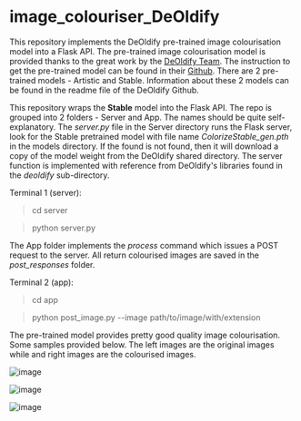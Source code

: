 # image_colouriser_DeOldify

This repository implements the DeOldify pre-trained image colourisation model into a Flask API. The pre-trained image colourisation model is provided thanks to the great work by the [DeOldify Team](https://deoldify.ai/). The instruction to get the pre-trained model can be found in their [Github](https://github.com/jantic/DeOldify). There are 2 pre-trained models - Artistic and Stable. Information about these 2 models can be found in the readme file of the DeOldify Github. 

This repository wraps the **Stable** model into the Flask API. The repo is grouped into 2 folders - Server and App. The names should be quite self-explanatory. The _server.py_ file in the Server directory runs the Flask server, look for the Stable pretrained model with file name _ColorizeStable_gen.pth_ in the models directory. If the found is not found, then it will download a copy of the model weight from the DeOldify shared directory. The server function is implemented with reference from DeOldify's libraries found in the _deoldify_ sub-directory. 

Terminal 1 (server):
> cd server

> python server.py

The App folder implements the _process_ command which issues a POST request to the server. All return colourised images are saved in the _post_responses_ folder.

Terminal 2 (app):
> cd app

> python post_image.py --image path/to/image/with/extension

The pre-trained model provides pretty good quality image colourisation. Some samples provided below. The left images are the original images while and right images are the colourised images.

![image](https://user-images.githubusercontent.com/6497242/170080012-c1bca7c6-531b-4606-8bc2-f2aa85c017c8.png)

![image](https://user-images.githubusercontent.com/6497242/170080168-a950458e-3518-4ac9-83f5-2cbb3b319c76.png)

![image](https://user-images.githubusercontent.com/6497242/170080259-3966a25b-0694-42a8-a8b4-29bfae370212.png)
